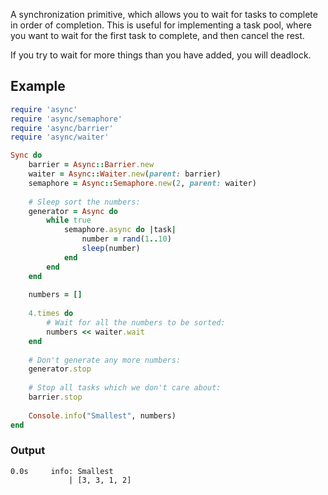 A synchronization primitive, which allows you to wait for tasks to complete in order of completion. This is useful for implementing a task pool, where you want to wait for the first task to complete, and then cancel the rest.

If you try to wait for more things than you have added, you will deadlock.

## Example

~~~ ruby
require 'async'
require 'async/semaphore'
require 'async/barrier'
require 'async/waiter'

Sync do
	barrier = Async::Barrier.new
	waiter = Async::Waiter.new(parent: barrier)
	semaphore = Async::Semaphore.new(2, parent: waiter)
	
	# Sleep sort the numbers:
	generator = Async do
		while true
			semaphore.async do |task|
				number = rand(1..10)
				sleep(number)
			end
		end
	end
	
	numbers = []
	
	4.times do
		# Wait for all the numbers to be sorted:
		numbers << waiter.wait
	end
	
	# Don't generate any more numbers:
	generator.stop
	
	# Stop all tasks which we don't care about:
	barrier.stop
	
	Console.info("Smallest", numbers)
end
~~~

### Output

~~~
0.0s     info: Smallest
             | [3, 3, 1, 2]
~~~
